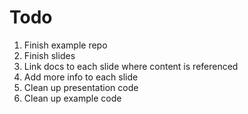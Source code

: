 # Todo
1. Finish example repo
2. Finish slides
3. Link docs to each slide where content is referenced
4. Add more info to each slide
5. Clean up presentation code
6. Clean up example code
